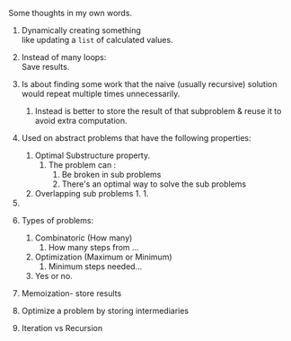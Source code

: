 
Some thoughts in my own words.  

1. Dynamically creating something  
    like updating a `list` of calculated values. 

1. Instead of many loops:   
    Save results. 

1. Is about finding some work that the naive (usually recursive) solution would repeat multiple times unnecessarily.
   1. Instead is better to store the result of that subproblem & reuse it to avoid extra computation.
1. Used on abstract problems that have the following properties:
   1. Optimal Substructure property.
      1. The problem can :
         1. Be broken in sub problems 
         1. There's an optimal way to solve the sub problems 
   1. Overlapping sub problems 
      1.
      1. 
1.
1. Types of problems:  
   1. Combinatoric (How many)
      1. How many steps from ...
   1. Optimization (Maximum or Minimum)
      1. Minimum steps needed...
   1. Yes or no.  


1. Memoization- store results 
1. Optimize a problem by storing intermediaries 

1. Iteration vs Recursion 
